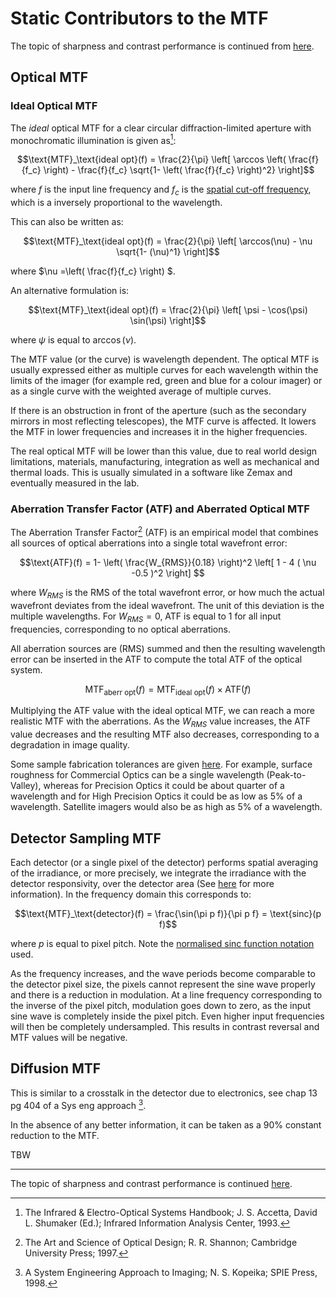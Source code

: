# Static Contributors to the MTF

The topic of sharpness and contrast performance is continued from [here](sharpness_pt1.md).

## Optical MTF

### Ideal Optical MTF

The *ideal* optical MTF for a clear circular diffraction-limited aperture with monochromatic illumination is given as[^1]:

$$\text{MTF}_\text{ideal opt}(f) = \frac{2}{\pi} \left[ \arccos \left( \frac{f}{f_c} \right) - \frac{f}{f_c}  \sqrt{1- \left( \frac{f}{f_c} \right)^2} \right]$$

where $f$ is the input line frequency and $f_c$ is the [spatial cut-off frequency](imager_geom.md#spatial-cut-off-frequency), which is a inversely proportional to the wavelength.

This can also be written as:

$$\text{MTF}_\text{ideal opt}(f) = \frac{2}{\pi} \left[ \arccos(\nu) - \nu \sqrt{1- (\nu)^1} \right]$$

where $\nu =\left( \frac{f}{f_c} \right) $.

An alternative formulation is:

$$\text{MTF}_\text{ideal opt}(f) = \frac{2}{\pi} \left[ \psi - \cos(\psi) \sin(\psi) \right]$$

where $\psi$ is equal to $\arccos(\nu)$.

The MTF value (or the curve) is wavelength dependent. The optical MTF is usually expressed either as multiple curves for each wavelength within the limits of the imager (for example red, green and blue for a colour imager) or as a single curve with the weighted average of multiple curves.

If there is an obstruction in front of the aperture (such as the secondary mirrors in most reflecting telescopes), the MTF curve is affected. It lowers the MTF in lower frequencies and increases it in the higher frequencies.

The real optical MTF will be lower than this value, due to real world design limitations, materials, manufacturing, integration as well as mechanical and thermal loads. This is usually simulated in a software like Zemax and eventually measured in the lab.

### Aberration Transfer Factor (ATF) and Aberrated Optical MTF

The Aberration Transfer Factor[^2] (ATF) is an empirical model that combines all sources of optical aberrations into a single total wavefront error:

$$\text{ATF}(f) = 1- \left( \frac{W_{RMS}}{0.18} \right)^2 \left[ 1 - 4 ( \nu -0.5 )^2 \right] $$

where $W_{RMS}$ is the RMS of the total wavefront error, or how much the actual wavefront deviates from the ideal wavefront. The unit of this deviation is the multiple wavelengths. For $W_{RMS} = 0$, ATF is equal to 1 for all input frequencies, corresponding to no optical aberrations.

All aberration sources are (RMS) summed and then the resulting wavelength error can be inserted in the ATF to compute the total ATF of the optical system.

$$\text{MTF}_\text{aberr opt}(f) = \text{MTF}_\text{ideal opt}(f) \times \text{ATF}(f) $$  

Multiplying the ATF value with the ideal optical MTF, we can reach a more realistic MTF with the aberrations. As the $W_{RMS}$ value increases, the ATF value decreases and the resulting MTF also decreases, corresponding to a degradation in image quality.

Some sample fabrication tolerances are given [here](https://www.telescope-optics.net/fabrication.htm). For example, surface roughness for Commercial Optics can be a single wavelength (Peak-to-Valley), whereas for Precision Optics it could be about quarter of a wavelength and for High Precision Optics it could be as low as 5% of a wavelength. Satellite imagers would also be as high as 5% of a wavelength.

## Detector Sampling MTF

Each detector (or a single pixel of the detector) performs spatial averaging of the irradiance, or more precisely, we integrate the irradiance with the detector responsivity, over the detector area (See [here](https://spie.org/publications/spie-publication-resources/optipedia-free-optics-information/tt52_21_detector_footprint_mtf) for more information). In the frequency domain this corresponds to:

$$\text{MTF}_\text{detector}(f) = \frac{\sin(\pi p f)}{\pi p f} = \text{sinc}(p f)$$

where $p$ is equal to pixel pitch. Note the [normalised sinc function notation](https://en.wikipedia.org/wiki/Sinc_function) used.

As the frequency increases, and the wave periods become comparable to the detector pixel size, the pixels cannot represent the sine wave properly and there is a reduction in modulation. At a line frequency corresponding to the inverse of the pixel pitch, modulation goes down to zero, as the input sine wave is completely inside the pixel pitch. Even higher input frequencies will then be completely undersampled. This results in contrast reversal and MTF values will be negative.

## Diffusion MTF

This is similar to a crosstalk in the detector due to electronics, see chap 13 pg 404 of a Sys eng approach [^3].

In the absence of any better information, it can be taken as a 90% constant reduction to the MTF.

TBW

---

The topic of sharpness and contrast performance is continued [here](sharpness_pt3.md).

[^1]: The Infrared & Electro-Optical Systems Handbook; J. S. Accetta, David L. Shumaker (Ed.); Infrared Information Analysis Center, 1993.

[^2]: The Art and Science of Optical Design; R. R. Shannon; Cambridge University Press; 1997.

[^3]: A System Engineering Approach to Imaging; N. S. Kopeika; SPIE Press, 1998.
